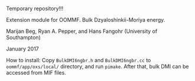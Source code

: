 Temporary repository!!!

Extension module for OOMMF. Bulk Dzyaloshinkii-Moriya energy.

Marijan Beg, Ryan A. Pepper, and Hans Fangohr (University of Southampton)

January 2017

How to install: Copy `BulkDMI6ngbr.h` and `BulkDMI6ngbr.cc` to `oommf/app/oxs/local/` directory, and run `pimake`. After that, bulk DMI can be accessed from MIF files.